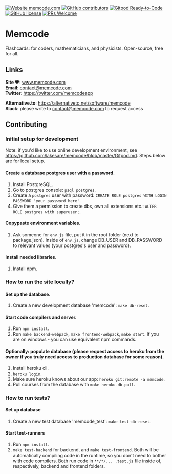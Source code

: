 [![Website memcode.com](https://img.shields.io/website-up-down-green-red/http/shields.io.svg)](http://memcode.com)
[![GitHub contributors](https://img.shields.io/github/contributors/lakesare/memcode)](https://GitHub.com/Naereen/lakesare/memcode/contributors/)
[![Gitpod Ready-to-Code](https://img.shields.io/badge/Gitpod-Ready--to--Code-blue?logo=gitpod)](https://gitpod.io/#https://github.com/lakesare/memcode)
[![GitHub license](https://img.shields.io/github/license/Naereen/StrapDown.js.svg)](https://github.com/lakesare/memcode/blob/master/LICENSE)
[![PRs Welcome](https://img.shields.io/badge/PRs-welcome-brightgreen.svg)](https://reactjs.org/docs/how-to-contribute.html#your-first-pull-request)

# Memcode

Flashcards: for coders, mathematicians, and physicists. Open-source, free for all.


## Links

**Site ❤️**: www.memcode.com  
**Email**: [contact@memcode.com](mailto:contact@memcode.com)  
**Twitter**: https://twitter.com/memcodeapp  

**Alternative.to**: https://alternativeto.net/software/memcode  
**Slack**: please write to [contact@memcode.com](mailto:contact@memcode.com) to request access  


## Contributing

### Initial setup for development

Note: if you'd like to use online development environment, see https://github.com/lakesare/memcode/blob/master/Gitpod.md. Steps below are for local setup.

#### Create a database postgres user with a password.
1. Install PostgreSQL.
2. Go to postgres console: `psql postgres`.
3. Create a `postgres` user with password: `CREATE ROLE postgres WITH LOGIN PASSWORD 'your password here'`.
4. Give them a permission to create dbs, own all extensions etc.: `ALTER ROLE postgres with superuser;`.

#### Copypaste environment variables.
1. Ask someone for `env.js` file, put it in the root folder (next to package.json). Inside of `env.js`, change DB_USER and DB_PASSWORD to relevant values (your postgres's user and password).

#### Install needed libraries.
1. Install npm.


### How to run the site locally? 

#### Set up the database.
1. Create a new development database 'memcode': `make db-reset`.

#### Start code compilers and server.
1. Run `npm install`.
2. Run `make backend-webpack`, `make frontend-webpack`, `make start`. If you are on windows - you can use equivalent npm commands.

#### Optionally: populate database (please request access to heroku from the owner if you truly need access to production database for some reason).
1. Install heroku cli.
2. `heroku login`.
3. Make sure heroku knows about our app: `heroku git:remote -a memcode`.
4. Pull courses from the database with `make heroku-db-pull`.


### How to run tests?

#### Set up database
1. Create a new test database 'memcode_test': `make test-db-reset`.

#### Start test-runners
1. Run `npm install`.
2. `make test-backend` for backend, and `make test-frontend`. Both will be automatically compiling code in the runtime, so you don't need to bother with code compilers. Both run code in `**/*/... .test.js` file inside of, respectively, backend and frontend folders.
